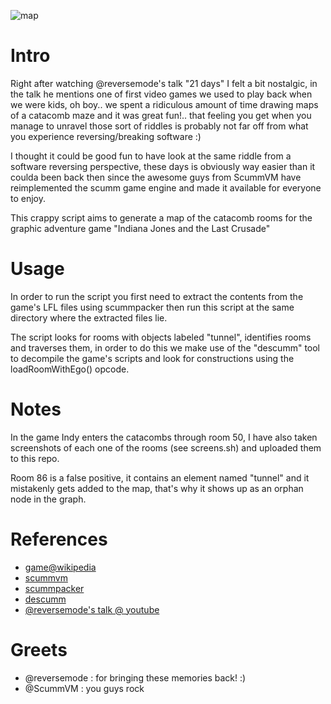 ![map](/pics/catamap.png "catamap")

# Intro 

Right after watching @reversemode's talk "21 days" I felt a bit nostalgic,
in the talk he mentions one of first video games we used to play back 
when we were kids, oh boy.. we spent a ridiculous amount of time drawing maps 
of a catacomb maze and it was great fun!.. that feeling you get when you 
manage to unravel those sort of riddles is probably not far off from what 
you experience reversing/breaking software :)

I thought it could be good fun to have look at the same riddle from a 
software reversing perspective, these days is obviously way easier
than it coulda been back then since the awesome guys from ScummVM 
have reimplemented the scumm game engine and made it available for 
everyone to enjoy.

This crappy script aims to generate a map of the catacomb rooms for the
graphic adventure game "Indiana Jones and the Last Crusade"

# Usage

In order to run the script you first need to extract the contents from the 
game's LFL files using scummpacker then run this script at the same 
directory where the extracted files lie. 

The script looks for rooms with objects labeled "tunnel", identifies rooms and 
traverses them, in order to do this we make use of the "descumm" tool to decompile
the game's scripts and look for constructions using the loadRoomWithEgo() 
opcode.

# Notes

In the game Indy enters the catacombs through room 50, I have also 
taken screenshots of each one of the rooms (see screens.sh) and uploaded 
them to this repo.

Room 86 is a false positive, it contains an element named "tunnel"
and it mistakenly gets added to the map, that's why it shows up as
an orphan node in the graph.

# References

* [game@wikipedia](https://en.wikipedia.org/wiki/Indiana_Jones_and_the_Last_Crusade:_The_Graphic_Adventure)
* [scummvm](http://scummvm.org/)
* [scummpacker](http://www.jestarjokin.net/sw/doc/scummpacker_manual.html)
* [descumm](https://github.com/scummvm/scummvm-tools)
* [@reversemode's talk @ youtube](https://www.youtube.com/watch?v=218Qk2x0rhE)

# Greets

* @reversemode : for bringing these memories back! :)
* @ScummVM     : you guys rock
